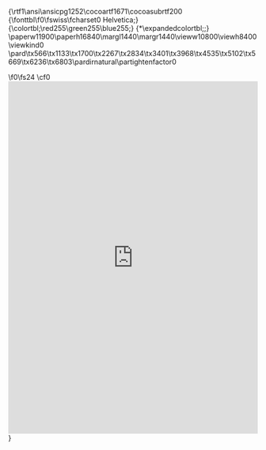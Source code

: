 {\rtf1\ansi\ansicpg1252\cocoartf1671\cocoasubrtf200
{\fonttbl\f0\fswiss\fcharset0 Helvetica;}
{\colortbl;\red255\green255\blue255;}
{\*\expandedcolortbl;;}
\paperw11900\paperh16840\margl1440\margr1440\vieww10800\viewh8400\viewkind0
\pard\tx566\tx1133\tx1700\tx2267\tx2834\tx3401\tx3968\tx4535\tx5102\tx5669\tx6236\tx6803\pardirnatural\partightenfactor0

\f0\fs24 \cf0 <iframe frameborder="0" style="width:100%;height:713px;" src="https://www.draw.io/?lightbox=1&amp;highlight=0000ff&amp;edit=_blank&amp;layers=1&amp;nav=1&amp;title=ClassDiagram.xml#R7V1bU9s6EP41mel5oONLbMIjgQCdQ4Eh9PYobOFoqlg5sgOkv%2F6sbCl2Iju4VMGHOaIMY611836fVuv12h34J%2FPnc44Ws88sxnTgOfHzwD8deN5R4MBfIViVgjAISkHCSVyK3EowJb%2BwFMp2yZLEONuomDNGc7LYFEYsTXGUb8gQ5%2Bxps9oDo5ujLlCCNcE0QlSXfiNxPpNS13GqExeYJDM59Ehd8D2KfiacLVM53sDzH4qf8vQcqb5k%2FWyGYvZUE%2FmTgX%2FCGcvLo%2FnzCaZCtUptZbuzlrPreXOc5l0aeC5GR%2BERAIRixw1HB2HZwyOiS6mLz4ikcrL5SikoeyJzilIojWf5nILQhcMHluZTWcmBcjQjNL5EK7YUk8lyUI4qjWeMk19QH6nGcJrnkgpeKHojlJ4wyngxpI8d8W%2Bj5VT0KMfiOIO2N%2BrK3bXoEmW5mg%2BjFC0ycl%2FMUFSZI56QdMzynM1lJXVpZ5vDSxj9MaIkSUEWwUCYi2EE3DhWl6EQLQeck0geU3SP6XjND9V1ygotZjlnP3FtPKf4WZ9RNFRqPkNzQsXq%2Bop5jFKktF%2Fqz%2FVkualDnSOSNo%2BY5%2Fi5JpKcOcdsjnO%2BgirqbCj5u1LrdlSWn2qrRdWZ1RYKTEOuUrlCk3XfFUvhQBK1I2kPNdLeAgSe42q8hevLNzm7qXiJRp16CqAFikiaXOIHcSnDSnIrr06InmYkx1OQi%2BGewDSCjIFaH2hBiRmJY5wWlMlRju7XC2XBSJoXGgnG8As6OnE%2BBoMApnwCZbcqw6%2BozgHZFKYOa1OMjYHjT1jwvAHd1jX%2BMtwSXi%2FsiG64B3BHLeB6Flwj4AZej%2BAetYDrW3CNgHvY1S4bAHf69XG1fBzFeOH8%2Bnv8w%2FX518sD17cI7xVh1xn2DfHQQrxfiJXT1B%2FEgYV4vxAHfbpYjSv4nt0iSlfnaI4HXkjFld9zOEoqHdgbQntDuMVVyWf%2F0O3GZ9c1cEPYbLNcjdSKxzF53GBv%2BM9SBFzGwnYdSDiPoQYVpmh9tuJ%2B2QtYp1TJElgl04hjLFueV2VZG66h3qAmLmbTsqxeb001VgowSYTosTwxB1Mphmk0qRWFmwnSbkLM31TuI2LQsKEBWijHH%2F6yO5oZfIe97mh61OCGohUsBLtx2Y2rtnGtI%2FeStSO%2FG2tD73AftNXjIanwv4o9ZZpzMB3WPO1c7%2B8jpqn2tBrOz0IvxewE1kIHFmgjQPca3wx0J5SSR%2FFo06JsFOW3DHTqy1lHOZ4nFmPDGPcf6vT0J42FEglLT3ECt3sl5qBoZFE3hXrv0U9Pv5mICceRgL0E%2FHRdtKCbAf0t46HNoOuueIR4nH1KL5DI7hGwH3OOVpcks2vdFOyjN3TWGmH3dc%2Bc4wQgxrzutDmgrVJvFngjd2OdE4j2Brzuwy1TyqKfOL5tIICF3Qjsft8ene9psAssl1y6cneyYAE3FHXp25nz9Wed2YLA%2FGWQbcFB8xZuQ3CP%2BnbjfJt%2FtGeMfbd3n60tO8Xm%2F5rC2O%2FdPdNfTLBpwGYxDnv3xdry%2BK2tNoXxUe%2FuV1s6%2F9BibAbjodu7z9WW1W%2F3Y1MYD%2Fv2uYZ6nMzux2YxDvv2uRTJrK3eG8ZHfftcQz3saX0uw%2Fknb%2Bhz6akJ%2BhrWc5NtXr9Nj2xOjxyq9Pzfjt%2BqvEqzbG6L5lnPcvfqfydpkW1vElqn0hC8vSZDenoMb50482GSLuf6uxd2%2B%2Flfbz%2Fh4dZrZV0zANf5Q%2BZfK9ODlAnOrxcLloHJqPhs3yPabQPeyY6ko311fXt30eQ5v%2BhLWwK8igD97ll6vHp6%2FUUQwIJrAtx%2B8%2Fb1QPXkeHpnF%2Ffb4f%2BmOf3afNUTxxqOOE6w8i1BGTOWsBTRSSWtQ%2FySrwWepnDvlMdX8zxHUMZpLM%2B6Zal2rqPvBVDw1XfZf1H4IQqAqCyePtdPnq4Gnd%2FoVgqHSYOD88L%2BKLS2E26OKcrJY71SM5ay6Q0r82wliQ7Wn16UvDnY%2FpBcxpY8wrJZRYkiRbtWTa6H9oGC5nHOOtYPgy1ClhOo6LnWyR%2B4oPp91LeJMFvWJBkxSZ1fONlHiEslurxbk6RjooJzxQptuewuxkZ9g8CcsXk1SurR2GtRws8k%2F1473rLaLRb9v4vt7k3COG6vMu2%2BtxVM8HbY6g6tR502IGNGX7P5OgPT%2BFh8%2FBhKEUVZJkJCTaRzPg790QbxHEeVK39BFFa1wg3mBC5ChKIqboruDqB95Yz82PA3mr2PorTd3%2BvshlLDTgKqt7BfJGDN4gcNBl%2FJ%2FtCZ2f5YUjDq5stoHQ1HW87HVj%2BlUv7YJ9oeRs1%2Fr05O05OeXHygxwaKBzZQ%2FFKgOPDdj0E3L25k4EMuzakVGoOvrq8m5Wc%2BLidnd%2BXR7afzC3n45e7L7ZX14l%2ByCMYjx8HwtxkAxeoj%2FaXJq%2F4jBH%2FyLw%3D%3D"></iframe>}